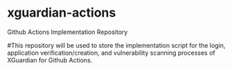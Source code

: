 # xguardian-actions
Github Actions Implementation Repository

#This repository will be used to store the implementation script for the login, application verification/creation, and vulnerability scanning processes of XGuardian for Github Actions.
